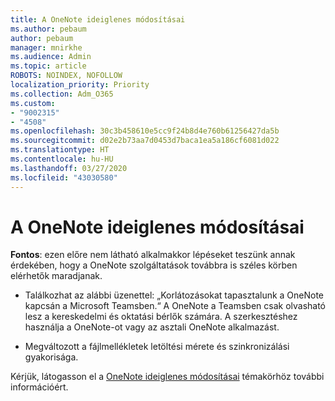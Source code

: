 ```yaml
---
title: A OneNote ideiglenes módosításai
ms.author: pebaum
author: pebaum
manager: mnirkhe
ms.audience: Admin
ms.topic: article
ROBOTS: NOINDEX, NOFOLLOW
localization_priority: Priority
ms.collection: Adm_O365
ms.custom:
- "9002315"
- "4508"
ms.openlocfilehash: 30c3b458610e5cc9f24b8d4e760b61256427da5b
ms.sourcegitcommit: d02e2b73aa7d0453d7baca1ea5a186cf6081d022
ms.translationtype: HT
ms.contentlocale: hu-HU
ms.lasthandoff: 03/27/2020
ms.locfileid: "43030580"
---
```

# <a name="onenote-temporary-adjustments"></a>A OneNote ideiglenes módosításai

**Fontos**: ezen előre nem látható alkalmakkor lépéseket teszünk annak érdekében, hogy a OneNote szolgáltatások továbbra is széles körben elérhetők maradjanak.

- Találkozhat az alábbi üzenettel: „Korlátozásokat tapasztalunk a OneNote kapcsán a Microsoft Teamsben.“ A OneNote a Teamsben csak olvasható lesz a kereskedelmi és oktatási bérlők számára. A szerkesztéshez használja a OneNote-ot vagy az asztali OneNote alkalmazást.

- Megváltozott a fájlmellékletek letöltési mérete és szinkronizálási gyakorisága.

Kérjük, látogasson el a [OneNote ideiglenes módosításai](https://techcommunity.microsoft.com/t5/onenote-service-updates/awareness-of-temporary-adjustments-in-microsoft-onenote/m-p/1248100) témakörhöz további információért.
